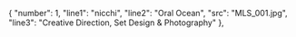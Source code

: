 {
    "number": 1,
    "line1": "nicchi",
    "line2": "Oral Ocean",
    "src": "MLS_001.jpg",
    "line3": "Creative Direction, Set Design & Photography"
},